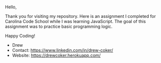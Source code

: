 Hello,

Thank you for visiting my repository. 
Here is an assignment I completed for Carolina Code School while I was learning JavaScript. The goal of this assignment was to practice basic programming logic. 

Happy Coding! 

- Drew
- Contact: https://www.linkedin.com/in/drew-coker/
- Website: https://drewcoker.herokuapp.com/ 